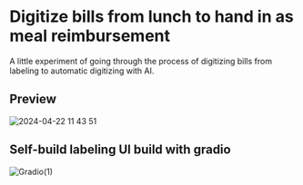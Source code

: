 # Digitize bills from lunch to hand in as meal reimbursement
A little experiment of going through the process of digitizing bills from labeling to automatic digitizing with AI.
## Preview
![2024-04-22 11 43 51](https://github.com/krauhen/ai-playground/assets/167354464/9c2f1e86-ba18-4068-8385-bc99cce918f7)
## Self-build labeling UI build with gradio
![Gradio(1)](https://github.com/krauhen/ai-playground/assets/167354464/ac31087d-84fe-4db3-aa8d-9e9e9a63d81d)
